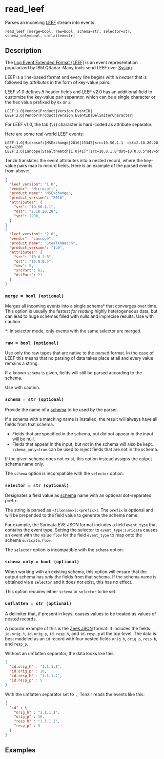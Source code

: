 # read_leef

Parses an incoming [LEEF][leef] stream into events.

```tql
read_leef [merge=bool, raw=bool, schema=str, selector=str, schema_only=bool, unflatten=str]
```

## Description

The [Log Event Extended Format (LEEF)][leef] is an event representation
popularized by IBM QRadar. Many tools send LEEF over [Syslog](read_syslog.md).

[leef]: https://www.ibm.com/docs/en/dsm?topic=overview-leef-event-components

LEEF is a line-based format and every line begins with a *header* that is
followed by *attributes* in the form of key-value pairs.

LEEF v1.0 defines 5 header fields and LEEF v2.0 has an additional field to
customize the key-value pair separator, which can be a single character or the
hex value prefixed by `0x` or `x`:

```
LEEF:1.0|Vendor|Product|Version|EventID|
LEEF:2.0|Vendor|Product|Version|EventID|DelimiterCharacter|
```

For LEEF v1.0, the tab (`\t`) character is hard-coded as attribute separator.

Here are some real-world LEEF events:

```
LEEF:1.0|Microsoft|MSExchange|2016|15345|src=10.50.1.1	dst=2.10.20.20	spt=1200
LEEF:2.0|Lancope|StealthWatch|1.0|41|^|src=10.0.1.8^dst=10.0.0.5^sev=5^srcPort=81^dstPort=21
```

Tenzir translates the event attributes into a nested record, where the key-value
pairs map to record fields. Here is an example of the parsed events from above:

```json
{
  "leef_version": "1.0",
  "vendor": "Microsoft",
  "product_name": "MSExchange",
  "product_version": "2016",
  "attributes": {
    "src": "10.50.1.1",
    "dst": "2.10.20.20",
    "spt": 1200,
  }
}
{
  "leef_version": "2.0",
  "vendor": "Lancope",
  "product_name": "StealthWatch",
  "product_version": "1.0",
  "attributes": {
    "src": "10.0.1.8",
    "dst": "10.0.0.5",
    "sev": 5,
    "srcPort": 81,
    "dstPort": 21
  }
}
```

### `merge = bool (optional)`

Merges all incoming events into a single schema\* that converges over time. This
option is usually the fastest *for reading* highly heterogeneous data, but can lead
to huge schemas filled with nulls and imprecise results. Use with caution.

\*: In selector mode, only events with the same selector are merged.

### `raw = bool (optional)`

Use only the raw types that are native to the parsed format.
In the case of LEEF this means that no parsing of data takes place at all
and every value remains a string.

If a known `schema` is given, fields will still be parsed according to the schema.

Use with caution.

### `schema = str (optional)`

Provide the name of a [schema](../../data-model/schemas.md) to be used by the
parser.

If a schema with a matching name is installed, the result will always have
all fields from that schema.
* Fields that are specified in the schema, but did not appear in the input will be null.
* Fields that appear in the input, but not in the schema will also be kept. `schema_only=true`
can be used to reject fields that are not in the schema.

If the given schema does not exist, this option instead assigns the output schema name only.

The `schema` option is incompatible with the `selector` option.

### `selector = str (optional)`

Designates a field value as [schema](../../data-model/schemas.md) name with an
optional dot-separated prefix.

The string is parsed as `<filename>[:<prefix>]`. The `prefix` is optional and
will be prepended to the field value to generate the schema name.

For example, the Suricata EVE JSON format includes a field
`event_type` that contains the event type. Setting the selector to
`event_type:suricata` causes an event with the value `flow` for the field
`event_type` to map onto the schema `suricata.flow`.

The `selector` option is incompatible with the `schema` option.

### `schema_only = bool (optional)`

When working with an existing schema, this option will ensure that the output
schema has *only* the fields from that schema. If the schema name is obtained via a `selector`
and it does not exist, this has no effect.

This option requires either `schema` or `selector` to be set.

### `unflatten = str (optional)`

A delimiter that, if present in keys, causes values to be treated as values of
nested records.

A popular example of this is the [Zeek JSON](read_zeek_json.md) format. It includes
the fields `id.orig_h`, `id.orig_p`, `id.resp_h`, and `id.resp_p` at the
top-level. The data is best modeled as an `id` record with four nested fields
`orig_h`, `orig_p`, `resp_h`, and `resp_p`.

Without an unflatten separator, the data looks like this:

```json title="Without unflattening"
{
  "id.orig_h" : "1.1.1.1",
  "id.orig_p" : 10,
  "id.resp_h" : "1.1.1.2",
  "id.resp_p" : 5
}
```

With the unflatten separator set to `.`, Tenzir reads the events like this:

```json title="With 'unflatten'"
{
  "id" : {
    "orig_h" : "1.1.1.1",
    "orig_p" : 10,
    "resp_h" : "1.1.1.2",
    "resp_p" : 5
  }
}
```

## Examples
